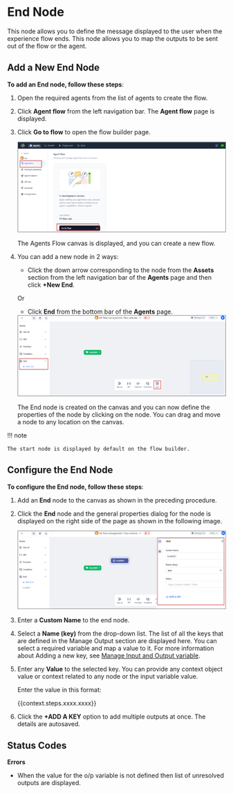 # End Node

This node allows you to define the message displayed to the user when the experience flow ends. This node allows you to map the outputs to be sent out of the flow or the agent.

## Add a New End Node

**To add an End node, follow these steps**:

1. Open the required agents from the list of agents to create the flow.
2. Click **Agent flow** from the left navigation bar. The **Agent flow** page is displayed.
3. Click **Go to flow** to open the flow builder page.

    <img src="../images/go-to-flow-canvas.png" alt="Go to Flow Canvas" title="Go to Flow Canvas" style="border: 1px solid gray; zoom:80%;">

    The Agents Flow canvas is displayed, and you can create a new flow.

1. You can add a new node in 2 ways:

    * Click the down arrow corresponding to the node from the **Assets** section from the left navigation bar of the **Agents** page and then click **+New End**.

    Or

    * Click **End** from the bottom bar of the **Agents** page.

    <img src="../images/add-a-new-end-node.png" alt="Add a New End Node" title="Add a New End Node" style="border: 1px solid gray; zoom:80%;">

    The End node is created on the canvas and you can now define the properties of the node by clicking on the node. You can drag and move a node to any location on the canvas.

!!! note

    The start node is displayed by default on the flow builder.

## Configure the End Node

**To configure the End node, follow these steps**:

1. Add an **End** node to the canvas as shown in the preceding procedure.
2. Click the **End** node and the general properties dialog for the node is displayed on the right side of the page as shown in the following image.

    <img src="../images/configure-end-node.png" alt="Configure End Node" title="Configure End Node" style="border: 1px solid gray; zoom:80%;">

1. Enter a **Custom Name** to the end node.
2. Select a **Name (key)** from the drop-down list. The list of all the keys that are defined in the Manage Output section are displayed here. You can select a required variable and map a value to it. For more information about Adding a new key, see [Manage Input and Output variable](../../agents-flows/perform-other-actions-on-the-flow-builder/manage-input-and-output.md).
3. Enter any **Value** to the selected key. You can provide any context object value or context related to any node or the input variable value. 

    Enter the value in this format:
    
    {{context.steps.xxxx.xxxx}}
    
4. Click the **+ADD A KEY** option to add multiple outputs at once. 
The details are autosaved.

## Status Codes

**Errors**

* When the value for the o/p variable is not defined then list of unresolved outputs are displayed.
